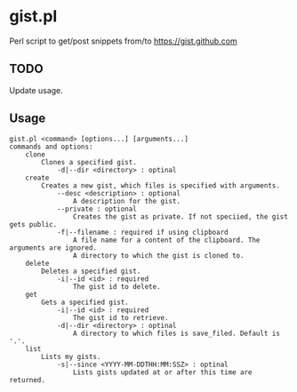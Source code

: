 gist.pl
=======

Perl script to get/post snippets from/to https://gist.github.com


TODO
---

Update usage.

Usage
---

    gist.pl <command> [options...] [arguments...]
    commands and options:
        clone
            Clones a specified gist.
                -d|--dir <directory> : optinal
        create
            Creates a new gist, which files is specified with arguments.
                --desc <description> : optional
                    A description for the gist.
                --private : optional
                    Creates the gist as private. If not speciied, the gist gets public.
                -f|--filename : required if using clipboard
                    A file name for a content of the clipboard. The arguments are ignored.
                    A directory to which the gist is cloned to.
        delete
            Deletes a specified gist.
                -i|--id <id> : required
                    The gist id to delete.
        get
            Gets a specified gist. 
                -i|--id <id> : required
                    The gist id to retrieve.
                -d|--dir <directory> : optinal
                    A directory to which files is save_filed. Default is '.'.
        list
            Lists my gists.
                -s|--since <YYYY-MM-DDTHH:MM:SSZ> : optinal
                    Lists gists updated at or after this time are returned.

